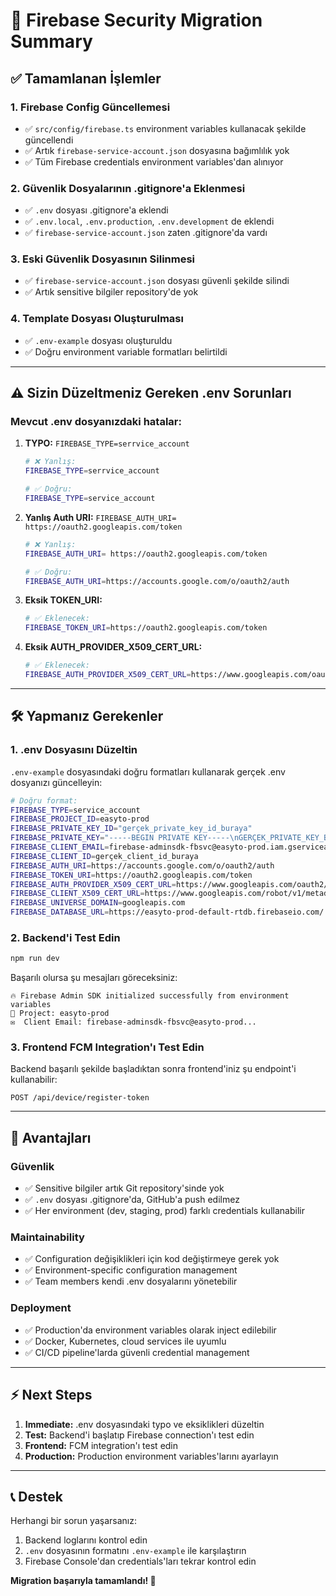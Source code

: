 # 🔐 Firebase Security Migration Summary

## ✅ Tamamlanan İşlemler

### 1. **Firebase Config Güncellemesi**
- ✅ `src/config/firebase.ts` environment variables kullanacak şekilde güncellendi
- ✅ Artık `firebase-service-account.json` dosyasına bağımlılık yok
- ✅ Tüm Firebase credentials environment variables'dan alınıyor

### 2. **Güvenlik Dosyalarının .gitignore'a Eklenmesi**
- ✅ `.env` dosyası .gitignore'a eklendi
- ✅ `.env.local`, `.env.production`, `.env.development` de eklendi
- ✅ `firebase-service-account.json` zaten .gitignore'da vardı

### 3. **Eski Güvenlik Dosyasının Silinmesi**
- ✅ `firebase-service-account.json` dosyası güvenli şekilde silindi
- ✅ Artık sensitive bilgiler repository'de yok

### 4. **Template Dosyası Oluşturulması**
- ✅ `.env-example` dosyası oluşturuldu
- ✅ Doğru environment variable formatları belirtildi

---

## ⚠️ Sizin Düzeltmeniz Gereken .env Sorunları

### Mevcut .env dosyanızdaki hatalar:

1. **TYPO:** `FIREBASE_TYPE=serrvice_account`
   ```bash
   # ❌ Yanlış:
   FIREBASE_TYPE=serrvice_account
   
   # ✅ Doğru:
   FIREBASE_TYPE=service_account
   ```

2. **Yanlış Auth URI:** `FIREBASE_AUTH_URI= https://oauth2.googleapis.com/token`
   ```bash
   # ❌ Yanlış:
   FIREBASE_AUTH_URI= https://oauth2.googleapis.com/token
   
   # ✅ Doğru:
   FIREBASE_AUTH_URI=https://accounts.google.com/o/oauth2/auth
   ```

3. **Eksik TOKEN_URI:**
   ```bash
   # ✅ Eklenecek:
   FIREBASE_TOKEN_URI=https://oauth2.googleapis.com/token
   ```

4. **Eksik AUTH_PROVIDER_X509_CERT_URL:**
   ```bash
   # ✅ Eklenecek:
   FIREBASE_AUTH_PROVIDER_X509_CERT_URL=https://www.googleapis.com/oauth2/v1/certs
   ```

---

## 🛠️ Yapmanız Gerekenler

### 1. .env Dosyasını Düzeltin
`.env-example` dosyasındaki doğru formatları kullanarak gerçek .env dosyanızı güncelleyin:

```bash
# Doğru format:
FIREBASE_TYPE=service_account
FIREBASE_PROJECT_ID=easyto-prod
FIREBASE_PRIVATE_KEY_ID="gerçek_private_key_id_buraya"
FIREBASE_PRIVATE_KEY="-----BEGIN PRIVATE KEY-----\nGERÇEK_PRIVATE_KEY_BURAYA\n-----END PRIVATE KEY-----\n"
FIREBASE_CLIENT_EMAIL=firebase-adminsdk-fbsvc@easyto-prod.iam.gserviceaccount.com
FIREBASE_CLIENT_ID=gerçek_client_id_buraya
FIREBASE_AUTH_URI=https://accounts.google.com/o/oauth2/auth
FIREBASE_TOKEN_URI=https://oauth2.googleapis.com/token
FIREBASE_AUTH_PROVIDER_X509_CERT_URL=https://www.googleapis.com/oauth2/v1/certs
FIREBASE_CLIENT_X509_CERT_URL=https://www.googleapis.com/robot/v1/metadata/x509/firebase-adminsdk-fbsvc%40easyto-prod.iam.gserviceaccount.com
FIREBASE_UNIVERSE_DOMAIN=googleapis.com
FIREBASE_DATABASE_URL=https://easyto-prod-default-rtdb.firebaseio.com/
```

### 2. Backend'i Test Edin
```bash
npm run dev
```

Başarılı olursa şu mesajları göreceksiniz:
```
🔥 Firebase Admin SDK initialized successfully from environment variables
📱 Project: easyto-prod
✉️  Client Email: firebase-adminsdk-fbsvc@easyto-prod...
```

### 3. Frontend FCM Integration'ı Test Edin
Backend başarılı şekilde başladıktan sonra frontend'iniz şu endpoint'i kullanabilir:
```
POST /api/device/register-token
```

---

## 🎉 Avantajları

### Güvenlik
- ✅ Sensitive bilgiler artık Git repository'sinde yok
- ✅ `.env` dosyası .gitignore'da, GitHub'a push edilmez
- ✅ Her environment (dev, staging, prod) farklı credentials kullanabilir

### Maintainability
- ✅ Configuration değişiklikleri için kod değiştirmeye gerek yok
- ✅ Environment-specific configuration management
- ✅ Team members kendi .env dosyalarını yönetebilir

### Deployment
- ✅ Production'da environment variables olarak inject edilebilir
- ✅ Docker, Kubernetes, cloud services ile uyumlu
- ✅ CI/CD pipeline'larda güvenli credential management

---

## ⚡ Next Steps

1. **Immediate:** .env dosyasındaki typo ve eksiklikleri düzeltin
2. **Test:** Backend'i başlatıp Firebase connection'ı test edin  
3. **Frontend:** FCM integration'ı test edin
4. **Production:** Production environment variables'larını ayarlayın

---

## 📞 Destek

Herhangi bir sorun yaşarsanız:
1. Backend loglarını kontrol edin
2. `.env` dosyasının formatını `.env-example` ile karşılaştırın
3. Firebase Console'dan credentials'ları tekrar kontrol edin

**Migration başarıyla tamamlandı! 🚀** 
